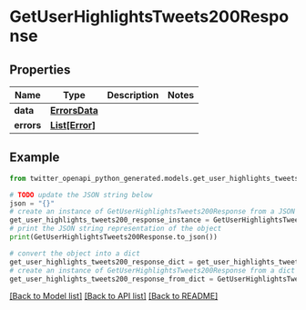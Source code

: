 # GetUserHighlightsTweets200Response


## Properties

Name | Type | Description | Notes
------------ | ------------- | ------------- | -------------
**data** | [**ErrorsData**](ErrorsData.md) |  | 
**errors** | [**List[Error]**](Error.md) |  | 

## Example

```python
from twitter_openapi_python_generated.models.get_user_highlights_tweets200_response import GetUserHighlightsTweets200Response

# TODO update the JSON string below
json = "{}"
# create an instance of GetUserHighlightsTweets200Response from a JSON string
get_user_highlights_tweets200_response_instance = GetUserHighlightsTweets200Response.from_json(json)
# print the JSON string representation of the object
print(GetUserHighlightsTweets200Response.to_json())

# convert the object into a dict
get_user_highlights_tweets200_response_dict = get_user_highlights_tweets200_response_instance.to_dict()
# create an instance of GetUserHighlightsTweets200Response from a dict
get_user_highlights_tweets200_response_from_dict = GetUserHighlightsTweets200Response.from_dict(get_user_highlights_tweets200_response_dict)
```
[[Back to Model list]](../README.md#documentation-for-models) [[Back to API list]](../README.md#documentation-for-api-endpoints) [[Back to README]](../README.md)


